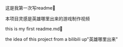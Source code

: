 这是我第一次写readme🙂

本项目灵感是英雄哪里出来的游戏制作视频

this is my first readme.md🙂

the idea of this project from a bilibili up"英雄哪里出来"

